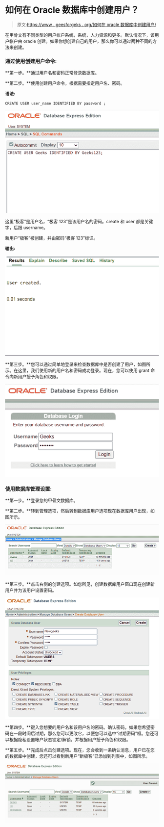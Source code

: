 # 如何在 Oracle 数据库中创建用户？

> 原文:[https://www . geesforgeks . org/如何在 oracle 数据库中创建用户/](https://www.geeksforgeeks.org/how-to-create-user-in-oracle-database/)

在甲骨文有不同类型的用户帐户系统，系统，人力资源和更多。默认情况下，该用户帐户由 oracle 创建。如果你想创建自己的用户，那么你可以通过两种不同的方法来创建。

### **通过使用创建用户命令:**

**第一步。**通过用户名和密码正常登录数据库。

**第二步。**使用创建用户命令，根据需要指定用户名、密码。

**语法:**

```
CREATE USER user_name IDENTIFIED BY password ;
```

![](img/6bb2a57fcd8deb09682473725ce6c2dc.png)

这里“极客”是用户名，“极客 123”是该用户名的密码。create 和 user 都是关键字，后跟 username。

新用户“极客”被创建，并由密码“极客 123”标识。

**输出:**

![](img/39ec761dd247036d00fc2d55ac6970f8.png)

**第三步。**您可以通过简单地登录来检查数据库中是否创建了用户，如图所示。在这里，我们使用新的用户名和密码成功登录。现在，您可以使用 grant 命令向新用户授予角色和权限。

![](img/12e875d5c86c183f7924b32f07719938.png)

### **使用数据库管理设置:**

**第一步。**登录您的甲骨文数据库。

**第二步。**转到管理选项，然后转到数据库用户选项现在数据库用户出现，如图所示。

![](img/53137d8aa5a58dbe5fc10c64d4400026.png)

**第三步。**点击右侧的创建选项。如您所见，创建数据库用户窗口现在创建新用户并为该用户设置密码。

![](img/71e57664acbcbe11411f5b2e170022db.png)

**第四步。**键入您想要的用户名和该用户名的密码。确认密码，如果您希望密码在一段时间后过期，那么您可以更改它，以便您可以选中“过期密码”框。您还可以根据隐私设置帐户状态锁定/解锁，并根据用户授予角色和权限。

**第五步。**完成后点击创建选项。现在，您会收到一条确认消息，用户已在您的数据库中创建，您还可以看到新用户“新极客”已添加到列表中，如图所示。

![](img/14322d08b5ccbc9f1be226c45ac5eee1.png)